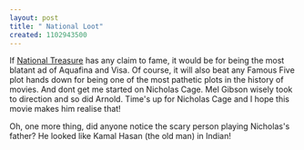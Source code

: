```yaml
--- 
layout: post
title: " National Loot"
created: 1102943500
---
```

If <a href="http://www.imdb.com/title/tt0368891/">National Treasure</a> has any claim to fame, it would be for being the most blatant ad of Aquafina and Visa. Of course, it will also beat any Famous Five plot hands down for being one of the most pathetic plots in the history of movies.  And dont get me started on Nicholas Cage. Mel Gibson wisely took to direction and so did Arnold. Time's up for Nicholas Cage and I hope this movie makes him realise that!

Oh, one more thing, did anyone notice the scary person playing Nicholas's father? He looked like Kamal Hasan (the old man) in Indian!
